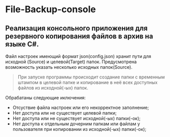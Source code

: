# **File-Backup-console**

## Реализация консольного приложения для резервного копирования файлов в архив на языке С#.


Файл настроек  имеющий формат json(config.json) хранит пути для исходной (Source) и целевой(Target) папок. 
Предусмотрена возможность указать несколько исходных папок(Source).

>При запуске программы происходит создание папки с временным штампом в целевой папке и копирование в неё всех доступных файлов из исходной(-ых) папок. 

Обрабатаны следующие иключения:
- Отсуствие файла настроек или его некорректное заполнение;
- Нет доступа или не существует целевой папки;
- Нет доступа или не существует исходной(-ых) папки(-ок);
- Нет доступа к отдельным дочерним папкам или файлам у пользователя при копировании из исходной(-ых) папки(-ок);
